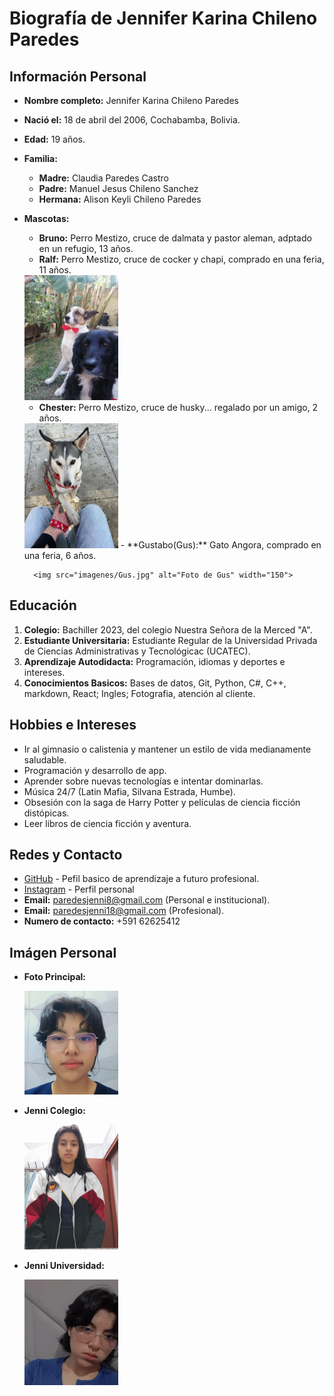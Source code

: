 # __Biografía de Jennifer Karina Chileno Paredes__ 


## Información Personal
- **Nombre completo:** Jennifer Karina Chileno Paredes
- **Nació el:** 18 de abril del 2006, Cochabamba, Bolivia.
- **Edad:** 19 años.

- **Familia:** 
	- **Madre:** Claudia Paredes Castro
	- **Padre:** Manuel Jesus Chileno Sanchez 
	- **Hermana:** Alison Keyli Chileno Paredes 

- **Mascotas:** 
	- **Bruno:** Perro Mestizo, cruce de dalmata y pastor aleman, adptado en un refugio, 13 años.
	- **Ralf:** Perro Mestizo, cruce de cocker y chapi, comprado en una feria, 11 años.
	<img src="imagenes/Bruno-y-Ralf.jpg" alt="Foto de Bruno y Ralf" width="150">

	- **Chester:** Perro Mestizo, cruce de husky... regalado por un amigo, 2 años.
	<img src="imagenes/Chester.jpg" alt="Foto de Chester" width="150">
	- **Gustabo(Gus):** Gato Angora, comprado en una feria, 6 años.

		<img src="imagenes/Gus.jpg" alt="Foto de Gus" width="150">


## Educación
1.  **Colegio:** Bachiller 2023, del colegio Nuestra Señora de la Merced "A".
2. **Estudiante Universitaria:** Estudiante Regular de la Universidad Privada de Ciencias Administrativas y Tecnológicac (UCATEC). 
3. **Aprendizaje Autodidacta:** Programación, idiomas y deportes e intereses.
4. **Conocimientos Basicos:** Bases de datos, Git, Python, C#, C++, markdown, React; Ingles; Fotografia, atención al cliente.



## Hobbies e Intereses
- Ir al gimnasio o calistenia y mantener un estilo de vida medianamente saludable.   
- Programación y desarrollo de app.  
- Aprender sobre nuevas tecnologías e intentar dominarlas.
- Música 24/7 (Latin Mafia, Silvana Estrada, Humbe).
- Obsesión con la saga de Harry Potter y películas de ciencia ficción distópicas.
- Leer libros de ciencia ficción y aventura.



## Redes y Contacto
- [GitHub](https://github.com/JennyKCP "JennyKCP") - Pefil basico de aprendizaje a futuro profesional.
- [Instagram](https://www.instagram.com/jennfer_18 "jennfer_18") - Perfil personal
- **Email:** paredesjenni8@gmail.com (Personal e institucional).
- **Email:** paredesjenni18@gmail.com (Profesional).
- **Numero de contacto:** +591 62625412


## Imágen Personal
- **Foto Principal:** 

	<img src="imagenes/foto.jpg" alt="Foto de Jenny" width="150">

- **Jenni Colegio:**

	<img src="imagenes/Cole.jpg" alt="Foto de Jenny Cole" width="150">

- **Jenni Universidad:**

	<img src="imagenes/actual.jpg" alt="Foto de Jenny now" width="150">

